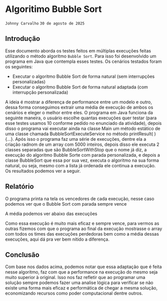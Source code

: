 # Algoritimo Bubble Sort

```Johnny Carvalho```
```30 de agosto de 2025```


## Introdução

Esse documento aborda os testes feitos em múltiplas execuções feitas utilizando o método algoritmo ```Bubble Sort```. Para isso foi desenvolvido um programa em Java que contempla esses testes.
Os cenários testados foram os seguintes:
- Executar o algoritmo Bubble Sort de forma natural (sem interrupções personalizadas)
- Executar o algoritmo Bubble Sort de forma natural adaptada (com interrupção personalizada)

A ideia é mostrar a diferença de performance entre um modelo e outro, dessa forma conseguimos extrair uma média de execução de ambos os cenários e eleger o melhor entre eles. O programa em Java funciona da seguinte maneira, o usuário escolhe quantas execuções quer testar (para esse testes usamos 10 conforme pedido no enunciado da atividade), depois disso o programa vai executar ainda na classe Main um método estático de uma classe chamada BubbleSortExecuteService no método printResult( ) {...}. Após isso o programa faz uma série de execuções, dentre ela a criação radnom de um array com 5000 inteiros, depois disso ele executa 2 classes separadas que são BubbleSortWithStop que o nome já diz, a execução do  algoritmo Bubble Sorte com parada personalizada, e depois a classe BubbleSort que essa por sua vez, executa o algoritmo na sua forma natural, ou seja, mesmo com a lista já ordenada ele continua a execução. Os resultados podemos ver a seguir.

## Relatório
O programa printa na tela os vencedores de cada execução, nesse caso podemos ver que o Bubble Sort com parada sempre vence

A média podemos ver abaixo das execuções

Como essa execução é muito mais eficaz e sempre vence, para vermos as outras fizemos com que o programa ao final da execução mostrasse o array com todos os times das execuções perdedoras bem como a média dessas execuções, aqui dá pra ver bem nítido a diferença.

## Conclusão
Com base nos dados acima, podemos notar que essa adaptação que é feita nesse algoritmo, faz com que a performance na execução do mesmo seja muito superior à original. Isso nos faz refletir que ao programar uma solução sempre podemos fazer uma analise lógica para verificar se não existe uma forma mais eficaz e performática de chegar a mesma solução, economizando recursos como poder computacional dentre outros.
